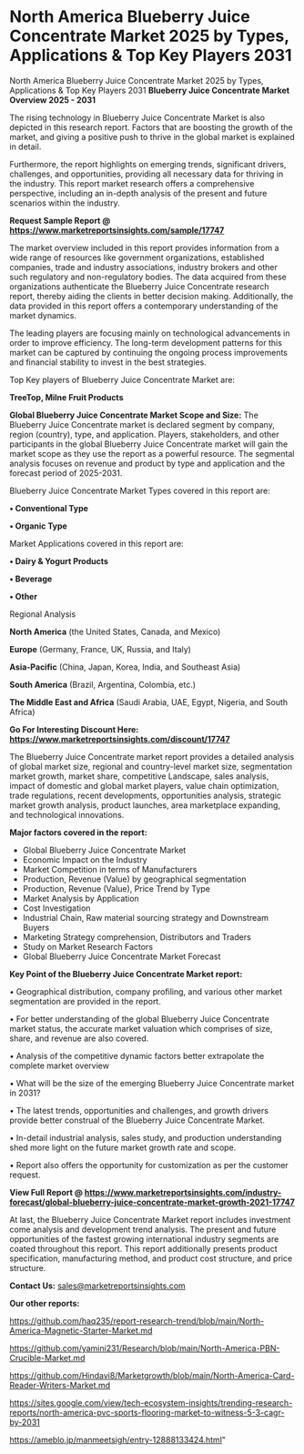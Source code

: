 # North America Blueberry Juice Concentrate Market 2025 by Types, Applications & Top Key Players 2031
 North America Blueberry Juice Concentrate Market 2025 by Types, Applications & Top Key Players 2031
<Strong> Blueberry Juice Concentrate Market Overview 2025 - 2031</strong>

The rising technology in Blueberry Juice Concentrate Market is also depicted in this research report. Factors that are boosting the growth of the market, and giving a positive push to thrive in the global market is explained in detail.

Furthermore, the report highlights on emerging trends, significant drivers, challenges, and opportunities, providing all necessary data for thriving in the industry. This report market research offers a comprehensive perspective, including an in-depth analysis of the present and future scenarios within the industry.

<strong>Request Sample Report @ <a href=https://www.marketreportsinsights.com/sample/17747>https://www.marketreportsinsights.com/sample/17747</a></strong>

The market overview included in this report provides information from a wide range of resources like government organizations, established companies, trade and industry associations, industry brokers and other such regulatory and non-regulatory bodies. The data acquired from these organizations authenticate the Blueberry Juice Concentrate research report, thereby aiding the clients in better decision making. Additionally, the data provided in this report offers a contemporary understanding of the market dynamics.

The leading players are focusing mainly on technological advancements in order to improve efficiency. The long-term development patterns for this market can be captured by continuing the ongoing process improvements and financial stability to invest in the best strategies.

Top Key players of Blueberry Juice Concentrate Market are:

<strong>TreeTop, Milne Fruit Products</strong>

<strong><b>Global Blueberry Juice Concentrate Market Scope and Size:</b></strong>
The Blueberry Juice Concentrate market is declared segment by company, region (country), type, and application. Players, stakeholders, and other participants in the global Blueberry Juice Concentrate market will gain the market scope as they use the report as a powerful resource. The segmental analysis focuses on revenue and product by type and application and the forecast period of 2025-2031.

Blueberry Juice Concentrate Market Types covered in this report are:

<strong>• Conventional Type

• Organic Type</strong>

Market Applications covered in this report are:

<strong>• Dairy & Yogurt Products

• Beverage

• Other</strong> 

Regional Analysis

<strong>North America</strong> (the United States, Canada, and Mexico)

<strong>Europe</strong> (Germany, France, UK, Russia, and Italy)

<strong>Asia-Pacific</strong> (China, Japan, Korea, India, and Southeast Asia)

<strong>South America</strong> (Brazil, Argentina, Colombia, etc.)

<strong>The Middle East and Africa</strong> (Saudi Arabia, UAE, Egypt, Nigeria, and South Africa)

<strong>Go For Interesting Discount Here: <a href=https://www.marketreportsinsights.com/discount/17747>https://www.marketreportsinsights.com/discount/17747</a></strong>

The Blueberry Juice Concentrate market report provides a detailed analysis of global market size, regional and country-level market size, segmentation market growth, market share, competitive Landscape, sales analysis, impact of domestic and global market players, value chain optimization, trade regulations, recent developments, opportunities analysis, strategic market growth analysis, product launches, area marketplace expanding, and technological innovations.

<strong><b>Major factors covered in the report:</b></strong>
<ul>
  <li>Global Blueberry Juice Concentrate Market </li>
  <li>Economic Impact on the Industry</li>
  <li>Market Competition in terms of Manufacturers</li>
  <li>Production, Revenue (Value) by geographical segmentation</li>
  <li>Production, Revenue (Value), Price Trend by Type</li>
  <li>Market Analysis by Application</li>
  <li>Cost Investigation</li>
  <li>Industrial Chain, Raw material sourcing strategy and Downstream Buyers</li>
  <li>Marketing Strategy comprehension, Distributors and Traders</li>
  <li>Study on Market Research Factors</li>
  <li>Global Blueberry Juice Concentrate Market Forecast</li>
</ul>

<strong><b>Key Point of the Blueberry Juice Concentrate Market report:</b></strong>

• Geographical distribution, company profiling, and various other market segmentation are provided in the report.

• For better understanding of the global Blueberry Juice Concentrate market status, the accurate market valuation which comprises of size, share, and revenue are also covered.

• Analysis of the competitive dynamic factors better extrapolate the complete market overview

• What will be the size of the emerging Blueberry Juice Concentrate market in 2031?

• The latest trends, opportunities and challenges, and growth drivers provide better construal of the Blueberry Juice Concentrate Market.

• In-detail industrial analysis, sales study, and production understanding shed more light on the future market growth rate and scope.

• Report also offers the opportunity for customization as per the customer request.

<strong><b>View Full Report @ <a href=https://www.marketreportsinsights.com/industry-forecast/global-blueberry-juice-concentrate-market-growth-2021-17747>https://www.marketreportsinsights.com/industry-forecast/global-blueberry-juice-concentrate-market-growth-2021-17747</a></b></strong>


At last, the Blueberry Juice Concentrate Market report includes investment come analysis and development trend analysis. The present and future opportunities of the fastest growing international industry segments are coated throughout this report. This report additionally presents product specification, manufacturing method, and product cost structure, and price structure.

<strong>Contact Us:</strong>
sales@marketreportsinsights.com

<strong>Our other reports:</strong>

<a href=https://github.com/haq235/report-research-trend/blob/main/North-America-Magnetic-Starter-Market.md>https://github.com/haq235/report-research-trend/blob/main/North-America-Magnetic-Starter-Market.md</a>

<a href=https://github.com/yamini231/Research/blob/main/North-America-PBN-Crucible-Market.md>https://github.com/yamini231/Research/blob/main/North-America-PBN-Crucible-Market.md</a>

<a href=https://github.com/Hindavi8/Marketgrowth/blob/main/North-America-Card-Reader-Writers-Market.md>https://github.com/Hindavi8/Marketgrowth/blob/main/North-America-Card-Reader-Writers-Market.md</a>

<a href=https://sites.google.com/view/tech-ecosystem-insights/trending-research-reports/north-america-pvc-sports-flooring-market-to-witness-5-3-cagr-by-2031>https://sites.google.com/view/tech-ecosystem-insights/trending-research-reports/north-america-pvc-sports-flooring-market-to-witness-5-3-cagr-by-2031</a>

<a href=https://ameblo.jp/manmeetsigh/entry-12888133424.html>https://ameblo.jp/manmeetsigh/entry-12888133424.html</a>"
